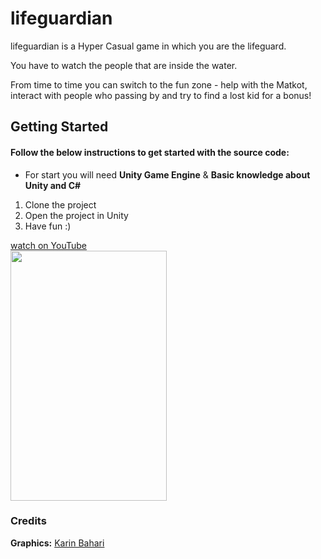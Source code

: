 # lifeguardian

lifeguardian is a Hyper Casual game in which you are the lifeguard.

You have to watch the people that are inside the water.

From time to time you can switch to the fun zone - help with the Matkot, interact with people who passing by and try to find a lost kid for a bonus!

## Getting Started
#### Follow the below instructions to get started with the source code:
* For start you will need **Unity Game Engine** & **Basic knowledge about Unity and C#**
1. Clone the project
2. Open the project in Unity
3. Have fun :)

<a href="https://www.youtube.com/watch?v=1MuFuygQ3w4&feature=youtu.be" target="_blank">
  watch on YouTube <br/>
<img border="0" src="lifeguard.gif" width="250" height="400"/>
</a>

### Credits
**Graphics:** [Karin Bahari](https://karinb.me)

